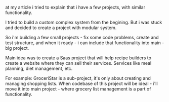 at my article i tried to explain that i have a few projects, with similar functionality.

I tried to build a custom complex system from the begining. But i was stuck and decided to create a project with modular system. 

So i'm building a few small projects - fix some code problems, create and test structure, and when it ready - i can include that functionality into main - big project.

Main idea was to create a Saas project that will help recipe builders to create a website where they can sell their services. Services like meal planning, diet management, etc.

For example: GroceriStar is a sub-project, it's only about creating and managing shopping lists. When codebase of this project will be ideal - i'll move it into main project - where grocery list management is a part of functionality.

